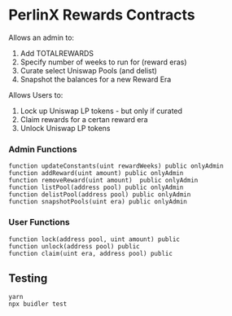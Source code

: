 # PerlinX Rewards Contracts

Allows an admin to:
1) Add TOTALREWARDS
2) Specify number of weeks to run for (reward eras)
3) Curate select Uniswap Pools (and delist)
4) Snapshot the balances for a new Reward Era

Allows Users to:
1) Lock up Uniswap LP tokens - but only if curated
2) Claim rewards for a certan reward era 
3) Unlock Uniswap LP tokens


### Admin Functions
```solidity
function updateConstants(uint rewardWeeks) public onlyAdmin
function addReward(uint amount) public onlyAdmin
function removeReward(uint amount)  public onlyAdmin
function listPool(address pool) public onlyAdmin
function delistPool(address pool) public onlyAdmin
function snapshotPools(uint era) public onlyAdmin
```


### User Functions
```solidity
function lock(address pool, uint amount) public
function unlock(address pool) public
function claim(uint era, address pool) public
```


## Testing

```
yarn
npx buidler test
```